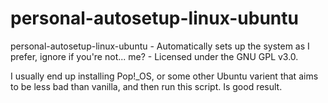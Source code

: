 # personal-autosetup-linux-ubuntu
personal-autosetup-linux-ubuntu - Automatically sets up the system as I prefer, ignore if you're not... me? - Licensed under the GNU GPL v3.0.

I usually end up installing Pop!_OS, or some other Ubuntu varient that aims to be less bad than vanilla, and then run this script. Is good result.